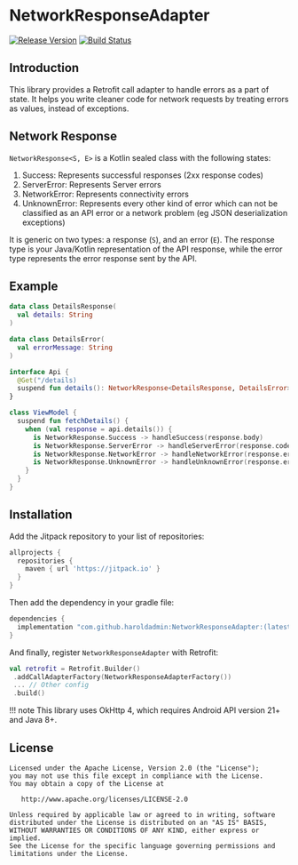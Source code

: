 # NetworkResponseAdapter

[![Release Version](https://jitpack.io/v/haroldadmin/NetworkResponseAdapter.svg)](https://jitpack.io/#haroldadmin/NetworkResponseAdapter)
[![Build Status](https://github.com/haroldadmin/networkresponseadapter/workflows/CI/badge.svg)](https://github.com/haroldadmin/networkresponseadapter/actions)

## Introduction

This library provides a Retrofit call adapter to handle errors as a part of state. It helps you write cleaner code for network requests by treating errors as values, instead of exceptions.

## Network Response

`NetworkResponse<S, E>` is a Kotlin sealed class with the following states:

1. Success: Represents successful responses (2xx response codes)
2. ServerError: Represents Server errors
3. NetworkError: Represents connectivity errors
4. UnknownError: Represents every other kind of error which can not be classified as an API error or a network problem (eg JSON deserialization exceptions)

It is generic on two types: a response (`S`), and an error (`E`). The response type is your Java/Kotlin representation of the API response, while the error type represents the error response sent by the API.

## Example

```kotlin
data class DetailsResponse(
  val details: String
)

data class DetailsError(
  val errorMessage: String
)

interface Api {
  @Get("/details)
  suspend fun details(): NetworkResponse<DetailsResponse, DetailsError>
}

class ViewModel {
  suspend fun fetchDetails() {
    when (val response = api.details()) {
      is NetworkResponse.Success -> handleSuccess(response.body)
      is NetworkResponse.ServerError -> handleServerError(response.code)
      is NetworkResponse.NetworkError -> handleNetworkError(response.error)
      is NetworkResponse.UnknownError -> handleUnknownError(response.error)
    }
  }
}
```

## Installation

Add the Jitpack repository to your list of repositories:

```groovy
allprojects {
  repositories {
    maven { url 'https://jitpack.io' }
  }
}
```

Then add the dependency in your gradle file:

```groovy
dependencies {
  implementation "com.github.haroldadmin:NetworkResponseAdapter:(latest-version)"
}
```

And finally, register `NetworkResponseAdapter` with Retrofit:

```kotlin
val retrofit = Retrofit.Builder()
 .addCallAdapterFactory(NetworkResponseAdapterFactory())
 ... // Other config
 .build()
```

<!-- prettier-ignore-start -->
!!! note
    This library uses OkHttp 4, which requires Android API version 21+ and Java 8+.
<!-- prettier-ignore-end -->

## License

```text
Licensed under the Apache License, Version 2.0 (the "License");
you may not use this file except in compliance with the License.
You may obtain a copy of the License at

   http://www.apache.org/licenses/LICENSE-2.0

Unless required by applicable law or agreed to in writing, software
distributed under the License is distributed on an "AS IS" BASIS,
WITHOUT WARRANTIES OR CONDITIONS OF ANY KIND, either express or implied.
See the License for the specific language governing permissions and
limitations under the License.
```
